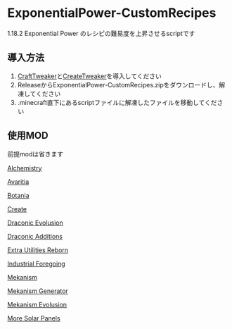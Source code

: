 # ExponentialPower-CustomRecipes
1.18.2 Exponential Power のレシピの難易度を上昇させるscriptです
## 導入方法
1. [CraftTweaker](https://www.curseforge.com/minecraft/mc-mods/crafttweaker)と[CreateTweaker](https://www.curseforge.com/minecraft/mc-mods/createtweaker)を導入してください
2. ReleaseからExponentialPower-CustomRecipes.zipをダウンロードし、解凍してください
3. .minecraft直下にあるscriptファイルに解凍したファイルを移動してください
## 使用MOD
前提modは省きます

[Alchemistry](https://www.curseforge.com/minecraft/mc-mods/alchemistry)

[Avaritia](https://www.curseforge.com/minecraft/mc-mods/avaritia-1-10)

[Botania](https://www.curseforge.com/minecraft/mc-mods/botania)

[Create](https://www.curseforge.com/minecraft/mc-mods/create)

[Draconic Evolusion](https://www.curseforge.com/minecraft/mc-mods/draconic-evolution)

[Draconic Additions](https://www.curseforge.com/minecraft/mc-mods/draconicadditions)

[Extra Utilities Reborn](https://www.curseforge.com/minecraft/mc-mods/extra-utilities-reborn)

[Industrial Foregoing](https://www.curseforge.com/minecraft/mc-mods/industrial-foregoing)

[Mekanism](https://www.curseforge.com/minecraft/mc-mods/mekanism)

[Mekanism Generator](https://www.curseforge.com/minecraft/mc-mods/mekanism-generators)

[Mekanism Evolusion](https://www.curseforge.com/minecraft/mc-mods/mekanism-evolution)

[More Solar Panels](https://www.curseforge.com/minecraft/mc-mods/mekanism-moresolarpanels)
